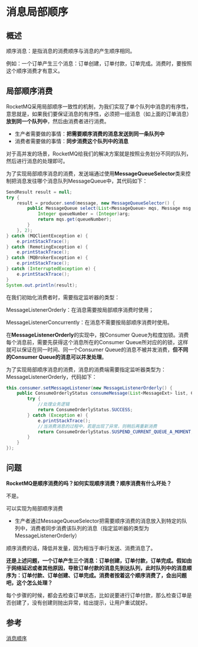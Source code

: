 # 消息局部顺序



## 概述

顺序消息：是指消息的消费顺序与消息的产生顺序相同。

例如：一个订单产生三个消息：订单创建，订单付款，订单完成。消费时，要按照这个顺序消费才有意义。



## 局部顺序消费

RocketMQ采用局部顺序一致性的机制，为我们实现了单个队列中消息的有序性，意思就是，如果我们要保证消息的有序性，必须把一组消息（如上面的订单消息）**放到同一个队列中**，然后由消费者进行消费。

- 生产者需要做的事情：**把需要顺序消费的消息发送到同一条队列中**
- 消费者需要做的事情：**同步消费这个队列中的消息**

对于高并发的场景，RocketMQ给我们的解决方案就是按照业务划分不同的队列，然后进行消息的处理即可。



为了实现局部顺序消息的消费，发送端通过使用**MessageQueueSelector**类来控制把消息发往哪个消息队列MessageQueue中，其代码如下：

```java
SendResult result = null;
try {
    result = producer.send(message, new MessageQueueSelector() {
        public MessageQueue select(List<MessageQueue> mqs, Message msg, Object arg) {
            Integer queueNumber = (Integer)arg;
            return mqs.get(queueNumber);
        }
    }, 2);
} catch (MQClientException e) {
    e.printStackTrace();
} catch (RemotingException e) {
    e.printStackTrace();
} catch (MQBrokerException e) {
    e.printStackTrace();
} catch (InterruptedException e) {
    e.printStackTrace();
}
System.out.println(result);

```

在我们初始化消费者时，需要指定监听器的类型：

MessageListenerOrderly：在消息需要按局部顺序消费时使用；

MessageListenerConcurrently：在消息不需要按局部顺序消费时使用。



在**MessageListenerOrderly**的实现中，按Consumer Queue为粒度加锁。消费每个消息前，需要先获得这个消息所在的Consumer Queue所对应的的锁，这样就可以保证在同一时间、同一个Consumer Queue的消息不被并发消费，**但不同的Consumer Queue的消息可以并发处理**。



为了实现局部顺序消息的消费，消息的消费端需要指定监听器类型为：MessageListenerOrderly，代码如下：

```java
this.consumer.setMessageListener(new MessageListenerOrderly() {
    public ConsumeOrderlyStatus consumeMessage(List<MessageExt> list, ConsumeOrderlyContext consumeOrderlyContext) {
        try {
            //处理业务逻辑
            return ConsumeOrderlyStatus.SUCCESS;
        } catch (Exception e) {
            e.printStackTrace();
            //当消费消息的过程中，若是出现了异常，则稍后再重新消费
            return ConsumeOrderlyStatus.SUSPEND_CURRENT_QUEUE_A_MOMENT;
        }
    }
});
```





## 问题

**RocketMQ是顺序消费的吗？如何实现顺序消费？顺序消费有什么坏处？**

不是。

可以实现为局部顺序消费

- 生产者通过MessageQueueSelector把需要顺序消费的消息放入到特定的队列中，消费者同步消费该队列的消息（指定监听器的类型为MessageListenerOrderly）

顺序消费的话，降低并发量，因为相当于串行发送、消费消息了。



**还是上述问题，一个订单产生三个消息：订单创建，订单付款，订单完成。假如由于网络延迟或者其他原因，导致订单付款的消息先到达队列，此时队列中的消息顺序为：订单付款、订单创建、订单完成。消费者按着这个顺序消费了，会出问题吧，这个怎么处理？**

每个步骤的时候，都会去检查订单状态，比如说要进行订单付款，那么检查订单是否创建了，没有创建则抛出异常，给出提示，让用户重试就好。





## 参考

[消息顺序](https://www.jianshu.com/p/244258271b70)


